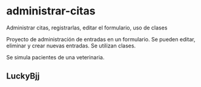 # administrar-citas
Administrar citas, registrarlas, editar el formulario, uso de clases

Proyecto de administración de entradas en un formulario.
Se pueden editar, eliminar y crear nuevas entradas.
Se utilizan clases.

Se simula pacientes de una veterinaria.


## LuckyBjj
